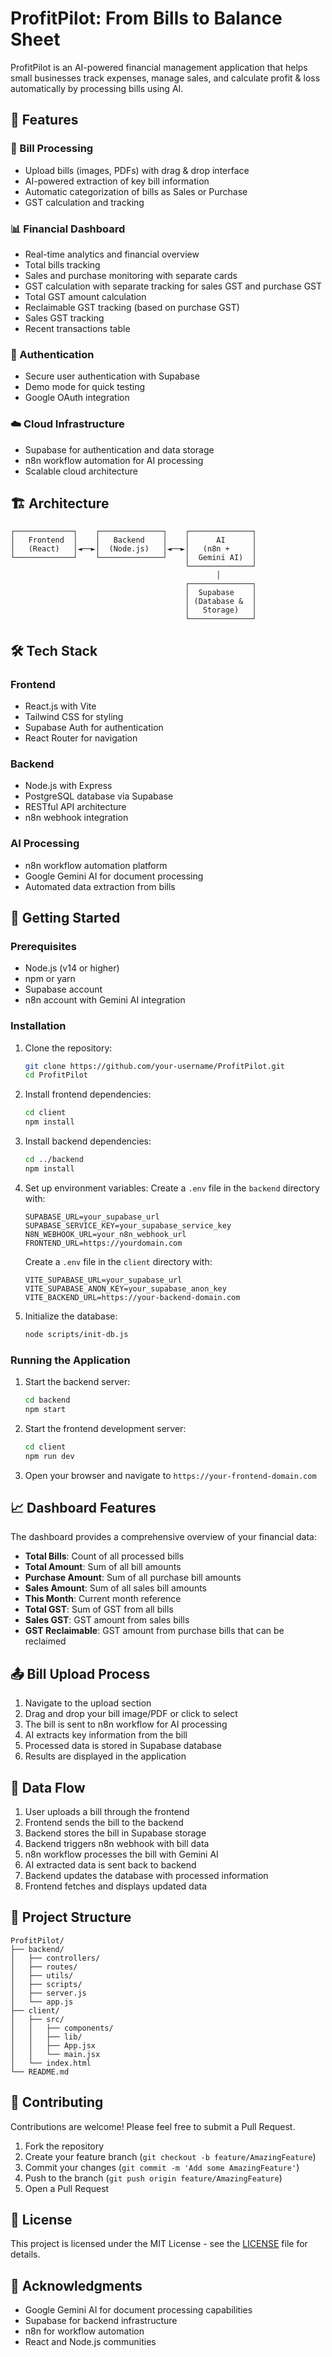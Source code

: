 # ProfitPilot: From Bills to Balance Sheet

ProfitPilot is an AI-powered financial management application that helps small businesses track expenses, manage sales, and calculate profit & loss automatically by processing bills using AI.

## 🌟 Features

### 🧾 Bill Processing
- Upload bills (images, PDFs) with drag & drop interface
- AI-powered extraction of key bill information
- Automatic categorization of bills as Sales or Purchase
- GST calculation and tracking

### 📊 Financial Dashboard
- Real-time analytics and financial overview
- Total bills tracking
- Sales and purchase monitoring with separate cards
- GST calculation with separate tracking for sales GST and purchase GST
- Total GST amount calculation
- Reclaimable GST tracking (based on purchase GST)
- Sales GST tracking
- Recent transactions table

### 🔐 Authentication
- Secure user authentication with Supabase
- Demo mode for quick testing
- Google OAuth integration

### ☁️ Cloud Infrastructure
- Supabase for authentication and data storage
- n8n workflow automation for AI processing
- Scalable cloud architecture

## 🏗️ Architecture

```
┌─────────────┐    ┌──────────────┐    ┌──────────────┐
│   Frontend  │    │   Backend    │    │      AI      │
│   (React)   │◄──►│  (Node.js)   │◄──►│   (n8n +     │
└─────────────┘    └──────────────┘    │  Gemini AI)  │
                                       └──────────────┘
                                              │
                                       ┌──────────────┐
                                       │  Supabase    │
                                       │ (Database &  │
                                       │   Storage)   │
                                       └──────────────┘
```

## 🛠️ Tech Stack

### Frontend
- React.js with Vite
- Tailwind CSS for styling
- Supabase Auth for authentication
- React Router for navigation

### Backend
- Node.js with Express
- PostgreSQL database via Supabase
- RESTful API architecture
- n8n webhook integration

### AI Processing
- n8n workflow automation platform
- Google Gemini AI for document processing
- Automated data extraction from bills

## 🚀 Getting Started

### Prerequisites
- Node.js (v14 or higher)
- npm or yarn
- Supabase account
- n8n account with Gemini AI integration

### Installation

1. Clone the repository:
   ```bash
   git clone https://github.com/your-username/ProfitPilot.git
   cd ProfitPilot
   ```

2. Install frontend dependencies:
   ```bash
   cd client
   npm install
   ```

3. Install backend dependencies:
   ```bash
   cd ../backend
   npm install
   ```

4. Set up environment variables:
   Create a `.env` file in the `backend` directory with:
   ```
   SUPABASE_URL=your_supabase_url
   SUPABASE_SERVICE_KEY=your_supabase_service_key
   N8N_WEBHOOK_URL=your_n8n_webhook_url
   FRONTEND_URL=https://yourdomain.com
   ```

   Create a `.env` file in the `client` directory with:
   ```
   VITE_SUPABASE_URL=your_supabase_url
   VITE_SUPABASE_ANON_KEY=your_supabase_anon_key
   VITE_BACKEND_URL=https://your-backend-domain.com
   ```

5. Initialize the database:
   ```bash
   node scripts/init-db.js
   ```

### Running the Application

1. Start the backend server:
   ```bash
   cd backend
   npm start
   ```

2. Start the frontend development server:
   ```bash
   cd client
   npm run dev
   ```

3. Open your browser and navigate to `https://your-frontend-domain.com`

## 📈 Dashboard Features

The dashboard provides a comprehensive overview of your financial data:

- **Total Bills**: Count of all processed bills
- **Total Amount**: Sum of all bill amounts
- **Purchase Amount**: Sum of all purchase bill amounts
- **Sales Amount**: Sum of all sales bill amounts
- **This Month**: Current month reference
- **Total GST**: Sum of GST from all bills
- **Sales GST**: GST amount from sales bills
- **GST Reclaimable**: GST amount from purchase bills that can be reclaimed

## 📤 Bill Upload Process

1. Navigate to the upload section
2. Drag and drop your bill image/PDF or click to select
3. The bill is sent to n8n workflow for AI processing
4. AI extracts key information from the bill
5. Processed data is stored in Supabase database
6. Results are displayed in the application

## 🔄 Data Flow

1. User uploads a bill through the frontend
2. Frontend sends the bill to the backend
3. Backend stores the bill in Supabase storage
4. Backend triggers n8n webhook with bill data
5. n8n workflow processes the bill with Gemini AI
6. AI extracted data is sent back to backend
7. Backend updates the database with processed information
8. Frontend fetches and displays updated data

## 📁 Project Structure

```
ProfitPilot/
├── backend/
│   ├── controllers/
│   ├── routes/
│   ├── utils/
│   ├── scripts/
│   ├── server.js
│   └── app.js
├── client/
│   ├── src/
│   │   ├── components/
│   │   ├── lib/
│   │   ├── App.jsx
│   │   └── main.jsx
│   └── index.html
└── README.md
```

## 🤝 Contributing

Contributions are welcome! Please feel free to submit a Pull Request.

1. Fork the repository
2. Create your feature branch (`git checkout -b feature/AmazingFeature`)
3. Commit your changes (`git commit -m 'Add some AmazingFeature'`)
4. Push to the branch (`git push origin feature/AmazingFeature`)
5. Open a Pull Request

## 📄 License

This project is licensed under the MIT License - see the [LICENSE](LICENSE) file for details.

## 🙏 Acknowledgments

- Google Gemini AI for document processing capabilities
- Supabase for backend infrastructure
- n8n for workflow automation
- React and Node.js communities